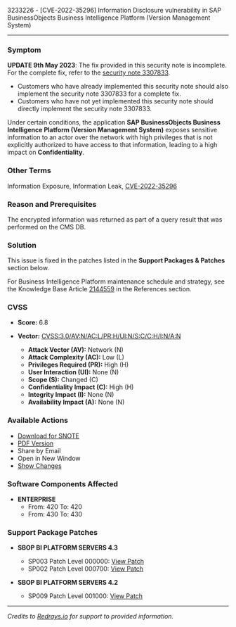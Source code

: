 3233226 - [CVE-2022-35296] Information Disclosure vulnerability in SAP BusinessObjects Business Intelligence Platform (Version Management System)

---

### **Symptom**

**UPDATE 9th May 2023**: The fix provided in this security note is incomplete. For the complete fix, refer to the [security note 3307833](https://me.sap.com/notes/3307833).

- Customers who have already implemented this security note should also implement the security note 3307833 for a complete fix.
- Customers who have not yet implemented this security note should directly implement the security note 3307833.

Under certain conditions, the application **SAP BusinessObjects Business Intelligence Platform (Version Management System)** exposes sensitive information to an actor over the network with high privileges that is not explicitly authorized to have access to that information, leading to a high impact on **Confidentiality**.

### **Other Terms**

Information Exposure, Information Leak, [CVE-2022-35296](https://cve.mitre.org/cgi-bin/cvename.cgi?name=2022-35296)

### **Reason and Prerequisites**

The encrypted information was returned as part of a query result that was performed on the CMS DB.

### **Solution**

This issue is fixed in the patches listed in the **Support Packages & Patches** section below.

For Business Intelligence Platform maintenance schedule and strategy, see the Knowledge Base Article [2144559](https://me.sap.com/notes/2144559) in the References section.

### **CVSS**

- **Score:** 6.8
- **Vector:** [CVSS:3.0/AV:N/AC:L/PR:H/UI:N/S:C/C:H/I:N/A:N](https://www.first.org/cvss/calculator/3.0#CVSS:3.0/AV:N/AC:L/PR:H/UI:N/S:C/C:H/I:N/A:N)

  - **Attack Vector (AV):** Network (N)
  - **Attack Complexity (AC):** Low (L)
  - **Privileges Required (PR):** High (H)
  - **User Interaction (UI):** None (N)
  - **Scope (S):** Changed (C)
  - **Confidentiality Impact (C):** High (H)
  - **Integrity Impact (I):** None (N)
  - **Availability Impact (A):** None (N)

### **Available Actions**

- [Download for SNOTE](https://notesdownloads.sap.com/note/0040000001343202022)
- [PDF Version](https://userapps.support.sap.com/sap/support/sfm/notes/print/0003233226?language=en-US&token=D967134DD9135891CEA13047B336FB29)
- Share by Email
- Open in New Window
- [Show Changes](https://me.sap.com/notesLatestChanges/0003233226/E/diff)

### **Software Components Affected**

- **ENTERPRISE**
  - From: 420 To: 420
  - From: 430 To: 430

### **Support Package Patches**

- **SBOP BI PLATFORM SERVERS 4.3**
  - SP003 Patch Level 000000: [View Patch](https://me.sap.com/softwarecenter/template/products/_APP=00200682500000001943&_EVENT=DISPHIER&HEADER=Y&FUNCTIONBAR=N&EVENT=TREE&NE=NAVIGATE&ENR=73555000100200006622&V=MAINT)
  - SP002 Patch Level 000700: [View Patch](https://me.sap.com/softwarecenter/template/products/_APP=00200682500000001943&_EVENT=DISPHIER&HEADER=Y&FUNCTIONBAR=N&EVENT=TREE&NE=NAVIGATE&ENR=73555000100200006622&V=MAINT)

- **SBOP BI PLATFORM SERVERS 4.2**
  - SP009 Patch Level 001000: [View Patch](https://me.sap.com/softwarecenter/template/products/_APP=00200682500000001943&_EVENT=DISPHIER&HEADER=Y&FUNCTIONBAR=N&EVENT=TREE&NE=NAVIGATE&ENR=73555000100200001041&V=MAINT)

---

*Credits to [Redrays.io](https://redrays.io) for support to provided information.*
